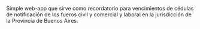 Simple web-app que sirve como recordatorio para vencimientos de cédulas de notificación de los fueros civil y comercial y laboral en la jurisdicción de la Provincia de Buenos Aires.
